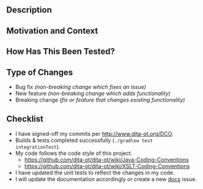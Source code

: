 ## Description
<!-- Describe your changes in detail. -->

## Motivation and Context
<!-- Why is this change required? What problem does it solve? -->
<!-- If it fixes an open issue, add a link to the issue number: Fixes #1234. -->

## How Has This Been Tested?
<!-- Include details of your testing environment, and the tests that you ran -->
<!-- to verify the effect your changes will have on other areas of the code. -->

## Type of Changes
<!-- What type of changes does your code introduce? -->
<!-- (Remove inapplicable items) -->

- Bug fix _(non-breaking change which fixes an issue)_
- New feature _(non-breaking change which adds functionality)_
- Breaking change _(fix or feature that changes existing functionality)_

## Checklist
<!-- Verify the following points before submitting the pull request. -->

- I have signed-off my commits per http://www.dita-ot.org/DCO.
- Builds & tests completed successfully (`./gradlew test integrationTest`).
- My code follows the code style of this project.
    -  <https://github.com/dita-ot/dita-ot/wiki/Java-Coding-Conventions>
    -  <https://github.com/dita-ot/dita-ot/wiki/XSLT-Coding-Conventions>
- I have updated the unit tests to reflect the changes in my code.
- I will update the documentation accordingly or create a new [docs][] issue.

[docs]: https://github.com/dita-ot/docs/issues/new
